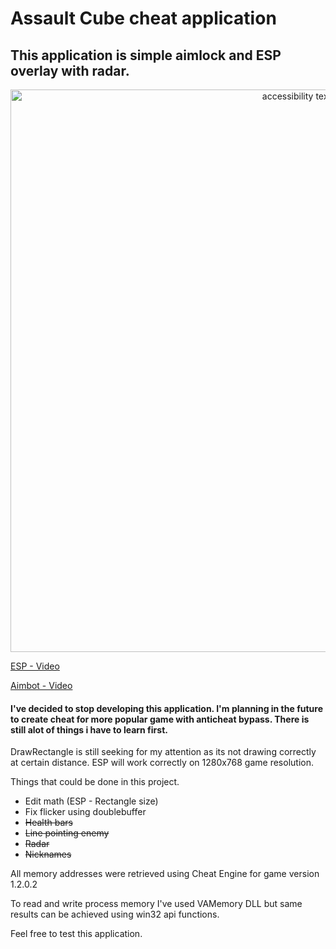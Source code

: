 # Assault Cube cheat application

## This application is simple aimlock and ESP overlay with radar.

<p align="center">
  <img src="https://i.imgur.com/3W8vKa7.jpg" width="900" alt="accessibility text">
</p>

[ESP - Video](https://streamable.com/owwxm)

[Aimbot - Video](https://streamable.com/2cq00)

#### I've decided to stop developing this application. I'm planning in the future to create cheat for more popular game with anticheat bypass. There is still alot of things i have to learn first.

DrawRectangle is still seeking for my attention as its not drawing correctly at certain distance. ESP will work correctly on 1280x768 game resolution.

Things that could be done in this project.
  - Edit math (ESP - Rectangle size)
  - Fix flicker using doublebuffer
  - ~~Health bars~~
  - ~~Line pointing enemy~~
  - ~~Radar~~
  - ~~Nicknames~~


All memory addresses were retrieved using Cheat Engine for game version 1.2.0.2

To read and write process memory I've used VAMemory DLL but same results can be achieved using win32 api functions.


Feel free to test this application.
